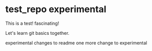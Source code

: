 test_repo experimental
=========

This is a test! fascinating!

Let's learn git basics together.

experimental changes to readme
one more change to experimental
